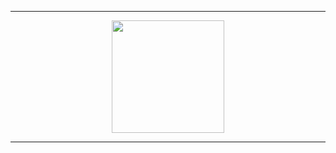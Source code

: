 <hr>



<div align="center">
<a href="https://github.com/oliveiradg" target="_blank"><img align="center" height="180" src="https://www.boavista.rr.leg.br/imagens/emconstruo.jpg/image" /></a>

<hr>